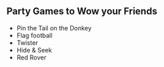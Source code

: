 ## Party Games to Wow your Friends

- Pin the Tail on the Donkey
- Flag football
- Twister
- Hide & Seek
- Red Rover
